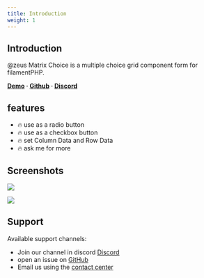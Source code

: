 ```yaml
---
title: Introduction
weight: 1
---
```


## Introduction
@zeus Matrix Choice is a multiple choice grid component form for filamentPHP.

**[Demo](https://demo.larazeus.com/admin/users/create) · [Github](https://github.com/lara-zeus/matrix-choice) · [Discord](https://discord.com/channels/883083792112300104/1177055691203158066)**

## features

- 🔥 use as a radio button
- 🔥 use as a checkbox button
- 🔥 set Column Data and Row Data
- 🔥 ask me for more

## Screenshots

![](https://larazeus.com/images/screenshots/matrix-choice/form-1.png)

![](https://larazeus.com/images/screenshots/matrix-choice/form-2.png)

## Support

Available support channels:

* Join our channel in discord [Discord](https://discord.com/channels/883083792112300104/1177055691203158066)
* open an issue on [GitHub](https://github.com/lara-zeus/matrix-choice/issues)
* Email us using the [contact center](https://still-code.com/contact-us/lara-zeus)
